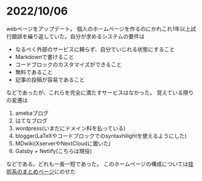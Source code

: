 <link rel="stylesheet" href="./github-markdown.css" type="text/css">
<head>
<meta name="viewport" content="width=device-width, initial-scale=1.0, maximum-scale=1.0, minimum-scale=1.0">
</head>


# 2022/10/06
webページをアップデート。
個人のホームページを作るのにかれこれ1年以上試行錯誤を繰り返していた。自分が求めるシステムの要件は
- なるべく外部のサービスに頼らず、自分でいじれる状態にすること
- Markdownで書けること
- コードブロックのカスタマイズができること
- 無料であること
- 記事の投稿が容易であること

などであったが、これらを完全に満たすサービスはなかった。
覚えている限りの変遷は
1. amebaブログ
2. はてなブログ
3. wordpress(いまだにドメイン料を払っている)
4. blogger(LaTeXやコードブロックでのsyntaxhilightを使えるようにした)
6. MDwiki(XserverやNextCloudに置いた)
7. Gatsby + Netlify(こちらは現役)

などである。どれも一長一短であった。
このホームページの構成については[技術系のまとめページ](web.html)にのせた
